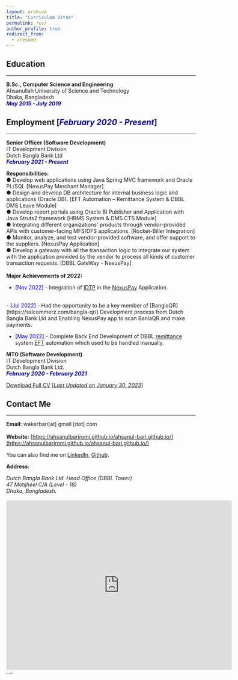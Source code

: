 ```yaml
---
layout: archive
title: "Curriculam Vitae"
permalink: /cv/
author_profile: true
redirect_from:
  - /resume
---
```


## Education 
-------------
<b>B.Sc., Computer Science and Engineering</b><br />
Ahsanullah University of Science and Technology<br />
Dhaka, Bangladesh<br />
<i style='color:#000099;'>**May 2015 - July 2019**</i>

## Employment [<i style='color:#000099;'>**February 2020 - Present**</i>]<br/>
-------------
<b>Senior Officer (Software Development)</b><br />
IT Development Division <br/>
Dutch Bangla Bank Ltd<br />
<i style='color:#000099;'>**February 2021 - Present**</i><br/>

<b>Responsibilities:</b> <br/>
●	Develop web applications using Java Spring MVC framework and Oracle PL/SQL [NexusPay Merchant Manager] <br/>
●	Design and develop DB architecture for internal business logic and applications (Oracle DB). [EFT Automation – Remittance System & DBBL DMS Leave Module]<br/>
●	Develop report portals using Oracle BI Publisher and Application with Java Struts2 framework [HRMS System & DMS CTS Module]<br/>
●	Integrating different organizations' products through vendor-provided APIs with customer-facing MFS/DFS applications. [Rocket-Biller Integration]<br/>
●	Monitor, analyze, and test vendor-provided software, and offer support to the suppliers. [NexusPay Application]<br/>
●	Develop a gateway with all the transaction logic to integrate our system with the application provided by the vendor to process all kinds of customer transaction requests. 	 [DBBL GateWay - NexusPay]<br/>
<br/>
<b>Major Achievements of 2022:</b> <br/>
- <span style="color:Blue"> [Nov 2022] </span> - Integration of [IDTP](https://digitalmahbub.com/binimoy-platform-in-bangladesh/) in the [NexusPay](https://www.dutchbanglabank.com/nexuspay/nexusPay-home.html) Application. 
<br/>
- <span style="color:Blue"> [Jul 2022] </span> - Had the opportunity to be a key member of [BanglaQR](https://sslcommerz.com/bangla-qr/) Development process from Dutch Bangla Bank Ltd and Enabling NexusPay app to scan BanlaQR and make payments.

- <span style="color:Blue"> [May 2022] </span> - Complete Back End Development of DBBL [remittance](https://en.wikipedia.org/wiki/Remittances_to_Bangladesh) system [EFT](https://en.wikipedia.org/wiki/Electronic_funds_transfer) automation which used to be handled manually.

<b>MTO (Software Development)</b><br />
IT Development Division <br/>
Dutch Bangla Bank Ltd.<br />
<i style='color:#000099;'>**February 2020 - February 2021**</i>

[Download Full CV](https://drive.google.com/file/d/1bv9SSRFBx7LpyPiuerMqCqYZEsAc30uY/view?usp=share_link) [<ins>*Last Updated on January 30, 2023*</ins>]

## Contact Me
-------------

**Email:** wakerbari[at] gmail [dot] com <br /> 
 <br /> 
**Website:** [https://ahsanulbariromi.github.io/ahsanul-bari.github.io/](https://ahsanulbariromi.github.io/ahsanul-bari.github.io/) <br />

You can also find me on [LinkedIn](https://www.linkedin.com/in/ahsanulbariromi/), [Github](https://github.com/AhsanulBariRomi).



**Address:**
<address>
Dutch Bangla Bank Ltd. Head Office (DBBL Tower) <br /> 
47 Motijheel C/A (Level - 18)<br /> 
Dhaka, Bangladesh. <br /> 
</address> 
<br /> 
<iframe src="https://www.google.com/maps/embed?pb=!1m18!1m12!1m3!1d3652.5756168915177!2d90.41956691470227!3d23.726844484601003!2m3!1f0!2f0!3f0!3m2!1i1024!2i768!4f13.1!3m3!1m2!1s0x3755b93913e0feb3%3A0xf4bad7905ec43d27!2sDBBL%20TOWER!5e0!3m2!1sen!2sbd!4v1637093754187!5m2!1sen!2sbd" width="600" height="450" style="border:0;" allowfullscreen="" loading="lazy"></iframe>
---
